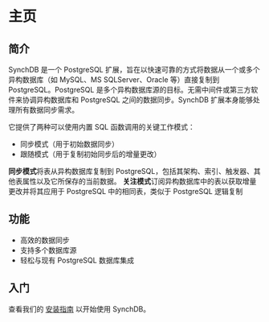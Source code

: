 # 主页

## 简介

SynchDB 是一个 PostgreSQL 扩展，旨在以快速可靠的方式将数据从一个或多个异构数据库（如 MySQL、MS SQLServer、Oracle 等）直接复制到 PostgreSQL。PostgreSQL 是多个异构数据库源的目标。无需中间件或第三方软件来协调异构数据库和 PostgreSQL 之间的数据同步。SynchDB 扩展本身能够处理所有数据同步需求。

它提供了两种可以使用内置 SQL 函数调用的关键工作模式：
* 同步模式（用于初始数据同步）
* 跟随模式（用于复制初始同步后的增量更改）

**同步模式**将表从异构数据库复制到 PostgreSQL，包括其架构、索引、触发器、其他表属性以及它所保存的当前数据。
**关注模式**订阅异构数据库中的表以获取增量更改并将其应用于 PostgreSQL 中的相同表，类似于 PostgreSQL 逻辑复制

## 功能

- 高效的数据同步
- 支持多个数据库源
- 轻松与现有 PostgreSQL 数据库集成

## 入门

查看我们的 [安装指南](user-guide/installation.md) 以开始使用 SynchDB。
